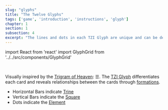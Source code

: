 ```yaml
---
slug: "glyphs"
title: "The Twelve Glyphs"
tags: ['game', 'introduction', 'instructions', 'glyph']
chapter: 1
section: 1
subsection: 4
excerpt: "The lines and dots in each TZI Glyph are unique and can be decoded to reveal different layers of meaning"
---
```


import React from 'react'
import GlyphGrid from '../../src/components/GlyphGrid'

<GlyphGrid/>
<br />

Visually inspired by the [Trigram of Heaven](trigram): ☰. The [TZI Glyph](glyphs) differentiates each card and reveals  relationships between the cards through [formations](formations).

* Horizontal Bars indicate [Trine](trines "Trine")
* Vertical Bars indicate the [Square](squares "Square")
* Dots indicate the [Element](elements "Element")
